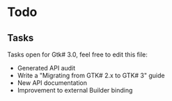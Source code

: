 # Todo

## Tasks

Tasks open for Gtk# 3.0, feel free to edit this file:

  * Generated API audit
  * Write a "Migrating from GTK# 2.x to GTK# 3" guide
  * New API documentation
  * Improvement to external Builder binding
